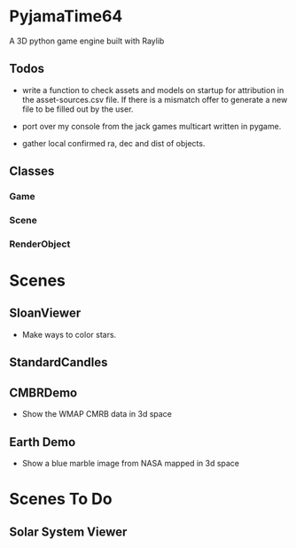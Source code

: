 # PyjamaTime64

A 3D python game engine built with Raylib

## Todos

* write a function to check assets and models on startup for attribution
in the asset-sources.csv file. If there is a mismatch offer to generate
a new file to be filled out by the user.

* port over my console from the jack games multicart written in pygame.

* gather local confirmed ra, dec and dist of objects.

## Classes

### Game

### Scene

### RenderObject

# Scenes

## SloanViewer

* Make ways to color stars.

## StandardCandles

## CMBRDemo

* Show the WMAP CMRB data in 3d space

## Earth Demo

* Show a blue marble image from NASA mapped in 3d space

# Scenes To Do

## Solar System Viewer
